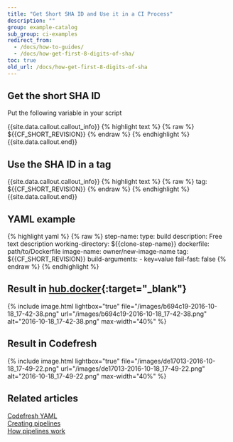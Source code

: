 ```yaml
---
title: "Get Short SHA ID and Use it in a CI Process"
description: ""
group: example-catalog
sub_group: ci-examples
redirect_from:
  - /docs/how-to-guides/
  - /docs/how-get-first-8-digits-of-sha/
toc: true
old_url: /docs/how-get-first-8-digits-of-sha
---
```


## Get the short SHA ID
Put the following variable in your script

{{site.data.callout.callout_info}}
{% highlight text %}
{% raw %}
${{CF_SHORT_REVISION}} 
{% endraw %}
{% endhighlight %}
{{site.data.callout.end}}

## Use the SHA ID in a tag

{{site.data.callout.callout_info}}
{% highlight text %}
{% raw %}
tag: ${{CF_SHORT_REVISION}} 
{% endraw %}
{% endhighlight %}
{{site.data.callout.end}}

## YAML example

{% highlight yaml %}
{% raw %}
step-name:
  type: build
  description: Free text description
  working-directory: ${{clone-step-name}}
  dockerfile: path/to/Dockerfile
  image-name: owner/new-image-name
  tag: ${{CF_SHORT_REVISION}}
  build-arguments:
    - key=value
  fail-fast: false 
{% endraw %}
{% endhighlight %}

## Result in [hub.docker](https://hub.docker.com){:target="_blank"}

{% include image.html 
lightbox="true" 
file="/images/b694c19-2016-10-18_17-42-38.png" 
url="/images/b694c19-2016-10-18_17-42-38.png"
alt="2016-10-18_17-42-38.png"
max-width="40%"
%}

## Result in Codefresh

{% include image.html 
lightbox="true" 
file="/images/de17013-2016-10-18_17-49-22.png" 
url="/images/de17013-2016-10-18_17-49-22.png"
alt="2016-10-18_17-49-22.png"
max-width="40%"
%}


## Related articles 
[Codefresh YAML]({{site.baseurl}}/docs/pipelines/what-is-the-codefresh-yaml/)    
[Creating pipelines]({{site.baseurl}}/docs/pipelines/pipelines/)  
[How pipelines work]({{site.baseurl}}/docs/pipelines/introduction-to-codefresh-pipelines/)  